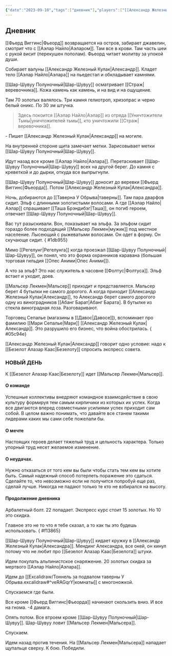 ```yaml
---
{"date":"2023-09-10","tags":["дневник"],"players":["[[Александр Железный Кулак]]","[[Мальсер Лекмен]]","[[Шар-Шувуу Полуночный\|Шар-Шувуу]]","[[Фьерд Виггинс]]"],"campaign":"Школа приключенцев Безелота. Переплетенные судьбы","world-date":"15 день весны 776","world-time-start":null,"dg-publish":true,"previous-session":"[[3 сентября 2023]]","next-session":"[[24 сентября 2023]]","permalink":"/10-sentyabrya-2023/","dgPassFrontmatter":true}
---
```


## Дневник
[[Фьерд Виггинс\|Фьеорд]] возвращается на остров, забирает джавелин, смотрит что с [[Аэлар Найло\|Аэларом]]. Там все в крови. Там часть шеи с рукой висит (перекушен пополам). Фьеорд читает молитву за упокой души.

Собирает валуны [[Александр Железный Кулак\|Александр]]. Кладет тело [[Аэлар Найло\|Аэлара]] на пьедестал и обкладывает камнями. 

[[Шар-Шувуу Полуночный\|Шар-Шувуу]] осматривает [[Страж\|веревочника]]. Кожа камень как камень, и на вид и на ощущение.

Там 70 золотых валялось. Три камня гелиотроп, хризопрас и черно белый оникс. По 30 зм штучка.

>Здесь покоится [[Аэлар Найло\|Аэлар]] из отряда [[Уничтожители Тьмы\|уничтожителей тьмы]], кто уничтожили [[Страж\|веревочника]].

\- Пишет [[Александр Железный Кулак\|Александр]] на могиле.

На внутренней стороне щита замечает метки. Зарисовывает метки [[Шар-Шувуу Полуночный\|Шар-Шувуу]].

Идут назад все кроме [[Аэлар Найло\|Аэлара]]. Перетаскивает [[Шар-Шувуу Полуночный\|Шар-Шувуу]] всех на другой берег. До камня с креветкой и до дырки, откуда все выпрыгнули.

[[Шар-Шувуу Полуночный\|Шар-Шувуу]] доносит до веревки [[Фьерд Виггинс\|Фьеорда]]. Потом [[Александр Железный Кулак\|Александра]].

Ночь, добираются до [[Таверна У Обрыва\|таверны]]. Там пара дварфов сидит. Эльф с длинными золотистыми волосами. А где [[Аэлар Найло\|Аэлар]] спрашивает [[Таша Брэндибэг\|Таша]], он погиб героем, отвечает [[Шар-Шувуу Полуночный\|Шар-Шувуу]]. 

Вас тут разыскивали. Вон, показывает на эльфа. За эльфом сидит гораздо более подходящий [[Мальсер Лекмен\|мужик]] под местное население. Лысеющий с рыжеватыми волосами. Он одет в форму. Он скучающе сидит.
{ #1db955}


Мимо [[Регелунг\|Регелунга]] когда проезжал [[Шар-Шувуу Полуночный\|Шар-Шувуу]], он понял, что это форма охранников каравана (большая торговая гильдия [[Опес Аними\|Опес Аними]]).

А что за эльф? Это нас служитель в часовне [[Фолтус\|Фолтуса]]. Эльф встает и уходит, доев.

[[Мальсер Лекмен\|Мальсер]] приходит и представляется. Мальсер берет 4 бутылки не самого дорогого. А когда приходит [[Александр Железный Кулак\|Александр]], то Александр берет самого дорогого одну из виноградников [[Абанг Барат|Абанг Барата]. В бутылке из стекла виноградная лоза. Разговаривают.

Торговец Сепалье (магазины в [[Давос\|Давосе]]), вспоминает про фамилию [[Мари Сепалье\|Мари]] [[Александр Железный Кулак\|Александр]]. Это разрушило его бизнес, что война обострилась.
{ #05c94e}


[[Александр Железный Кулак\|Александр]] говорит одно условие: надо к [[Безелот Алазар Каас\|Безелоту]] спросить экспресс совета.

### НОВЫЙ ДЕНЬ

К [[Безелот Алазар Каас\|Безелоту]] идет [[Мальсер Лекмен\|Мальсер]].

#### О команде
Успешные коллективы внедряют командное взаимодействие в свою культуру формируя тем самым кирпичики из которых их успех. Когда все двигаются вперед совместными усилиями успех приходит сам собой. В целом важно понимать, что давайте все станем такими лидерами каких мы сами себе пожелали бы.

#### О мечте
Настоящих героев делает тяжелый труд и цельность характера. Только упорный труд несет желаемое изменение.

#### О неудачах.
Нужно отказаться от того кем вы были чтобы стать тем кем вы хотите быть. Самый надежный способ потерпеть поражение это сдаться.  Сделайте то, что невозможно если не получится попробуй еще раз, сделай лучше. Никогда не падают только те кто не взбирался на высоту.

#### Продолжение дневника
Арбалетный болт. 22 попадает. Экспресс курс стоит 15 золотых. Но 10 это скидка.

Главное это не то что я тебе сказал, а то как ты это будешь использовать.
{ #f13865}


[[Шар-Шувуу Полуночный\|Шар-Шувуу]] кидает кружку в [[Александр Железный Кулак\|Александра]]. Мендинг Александра, все окей, он кинул потому что не любит про [[Безелот Алазар Каас\|Безелота]] штуки.

Идем покупать альпинистское снаряжение. 20 золотых скидка за мертвого [[Аэлар Найло\|Аэлара]].

Идем до [[Excalidraw/Тоннель за подвалом таверны У Обрыва.excalidraw#^veRAGqrY\|комнаты]] с многоножкой.

Спускаемся где были.

Все кроме [[Фьерд Виггинс\|Фьеорда]] начинают скользить вниз. И все на гнома. -4 дамага.

Опять потом. Все втроем кроме [[Шар-Шувуу Полуночный|Шар-Шувуу]]. Шар-Шувуу ловит [[Мальсер Лекмен\|Мальсера]].

Спускаем.

Идем назад против течения. На [[Мальсер Лекмен\|Мальсера]] нападает щупальце сверху. К бою. Победили.